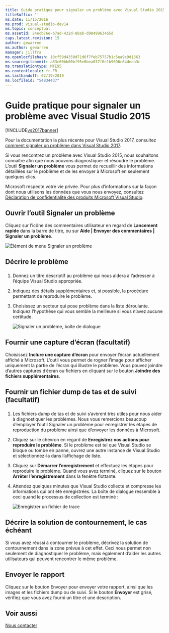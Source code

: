 ```yaml
---
title: Guide pratique pour signaler un problème avec Visual Studio 2015 | Microsoft Docs
titleSuffix: ''
ms.date: 11/15/2016
ms.prod: visual-studio-dev14
ms.topic: conceptual
ms.assetid: 24ecb76e-b7ad-432d-88ab-d9849963465d
caps.latest.revision: 15
author: gewarren
ms.author: gewarren
manager: jillfra
ms.openlocfilehash: 10cf59d4350d71d6f7feb75757b1c5ea9c9d1363
ms.sourcegitcommit: a83c60bb00bf95e6bea037f0e1b9696c64deda3c
ms.translationtype: MTE95
ms.contentlocale: fr-FR
ms.lasthandoff: 02/19/2019
ms.locfileid: "54834437"
---
```

# <a name="how-to-report-a-problem-with-visual-studio-2015"></a>Guide pratique pour signaler un problème avec Visual Studio 2015
[!INCLUDE[vs2017banner](../includes/vs2017banner.md)]

Pour la documentation la plus récente pour Visual Studio 2017, consultez [comment signaler un problème dans Visual Studio 2017](/visualstudio/ide/how-to-report-a-problem-with-visual-studio-2017).

Si vous rencontrez un problème avec Visual Studio 2015, nous souhaitons connaître afin que nous pouvons diagnostiquer et résoudre le problème.  L’outil **Signaler un problème** vous permet de recueillir des informations détaillées sur le problème et de les envoyer à Microsoft en seulement quelques clics.

 Microsoft respecte votre vie privée. Pour plus d’informations sur la façon dont nous utilisons les données que vous nous envoyez, consultez [Déclaration de confidentialité des produits Microsoft Visual Studio](https://www.visualstudio.com/dn948229).

## <a name="open-the-report-a-problem-tool"></a>Ouvrir l’outil Signaler un problème
 Cliquez sur l’icône des commentaires utilisateur en regard de **Lancement rapide** dans la barre de titre, ou sur **Aide &#124; Envoyer des commentaires &#124; Signaler un problème**.

 ![Élément de menu Signaler un problème](../ide/media/report-a-problem-menu-item.png "Élément de menu Signaler un problème")

## <a name="describe-the-problem"></a>Décrire le problème

###  <a name="describe_the_problem"></a>

1. Donnez un titre descriptif au problème qui nous aidera à l’adresser à l’équipe Visual Studio appropriée.

2. Indiquez des détails supplémentaires et, si possible, la procédure permettant de reproduire le problème.

3. Choisissez un secteur qui pose problème dans la liste déroulante. Indiquez l’hypothèse qui vous semble la meilleure si vous n’avez aucune certitude.

   ![Signaler un problème, boîte de dialogue](../ide/media/report-a-problem-dialog.png "Signaler un problème, boîte de dialogue")

## <a name="provide-a-screenshot-optional"></a>Fournir une capture d’écran (facultatif)
 Choisissez **Inclure une capture d’écran** pour envoyer l’écran actuellement affiché à Microsoft. L’outil vous permet de rogner l’image pour afficher uniquement la partie de l’écran qui illustre le problème. Vous pouvez joindre d’autres captures d’écran ou fichiers en cliquant sur le bouton **Joindre des fichiers supplémentaires**.

## <a name="provide-a-trace-and-heap-dump-optional"></a>Fournir un fichier dump de tas et de suivi (facultatif)

###  <a name="provide_a_trace_and_heap_dump"></a>

1.  Les fichiers dump de tas et de suivi s’avèrent très utiles pour nous aider à diagnostiquer les problèmes.   Nous vous remercions beaucoup d’employer l’outil Signaler un problème pour enregistrer les étapes de reproduction du problème ainsi que d’envoyer les données à Microsoft.

2.  Cliquez sur le chevron en regard de **Enregistrez vos actions pour reproduire le problème**. Si le problème est tel que Visual Studio se bloque ou tombe en panne, ouvrez une autre instance de Visual Studio et sélectionnez-la dans l’affichage de liste.

3.  Cliquez sur **Démarrer l’enregistrement** et effectuez les étapes pour reproduire le problème. Quand vous avez terminé, cliquez sur le bouton **Arrêter l’enregistrement** dans la fenêtre flottante.

4.  Attendez quelques minutes que Visual Studio collecte et compresse les informations qui ont été enregistrées. La boîte de dialogue ressemble à ceci quand le processus de collection est terminé :

     ![Enregistrer un fichier de trace](../ide/media/record-a-trace-file.png "Enregistrer un fichier de trace")

## <a name="describe-the-workaround-if-there-is-one"></a>Décrire la solution de contournement, le cas échéant
 Si vous avez réussi à contourner le problème, décrivez la solution de contournement dans la zone prévue à cet effet. Ceci nous permet non seulement de diagnostiquer le problème, mais également d’aider les autres utilisateurs qui peuvent rencontrer le même problème.

## <a name="submit-the-report"></a>Envoyer le rapport
 Cliquez sur le bouton Envoyer pour envoyer votre rapport, ainsi que les images et les fichiers dump ou de suivi. Si le bouton **Envoyer** est grisé, vérifiez que vous avez fourni un titre et une description.

## <a name="see-also"></a>Voir aussi
 [Nous contacter](../ide/talk-to-us.md)
